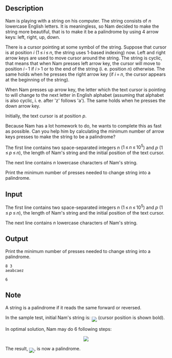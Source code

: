 ## Description

<div><p>Nam is playing with a string on his computer. The string consists of <span class="tex-span"><i>n</i></span> lowercase English letters. It is meaningless, so Nam decided to make the string more beautiful, that is to make it be a palindrome by using 4 arrow keys: left, right, up, down.</p><p>There is a cursor pointing at some symbol of the string. Suppose that cursor is at position <span class="tex-span"><i>i</i></span> (<span class="tex-span">1 ≤ <i>i</i> ≤ <i>n</i></span>, the string uses 1-based indexing) now. Left and right arrow keys are used to move cursor around the string. The string is cyclic, that means that when Nam presses left arrow key, the cursor will move to position <span class="tex-span"><i>i</i> - 1</span> if <span class="tex-span"><i>i</i> &gt; 1</span> or to the end of the string (i. e. position <span class="tex-span"><i>n</i></span>) otherwise. The same holds when he presses the right arrow key (if <span class="tex-span"><i>i</i> = <i>n</i></span>, the cursor appears at the beginning of the string).</p><p>When Nam presses up arrow key, the letter which the text cursor is pointing to will change to the next letter in English alphabet (assuming that alphabet is also cyclic, i. e. after '<span class="tex-font-style-tt">z</span>' follows '<span class="tex-font-style-tt">a</span>'). The same holds when he presses the down arrow key.</p><p>Initially, the text cursor is at position <span class="tex-span"><i>p</i></span>. </p><p>Because Nam has a lot homework to do, he wants to complete this as fast as possible. Can you help him by calculating the minimum number of arrow keys presses to make the string to be a palindrome?</p></div><div class="input-specification"><p>The first line contains two space-separated integers <span class="tex-span"><i>n</i></span> (<span class="tex-span">1 ≤ <i>n</i> ≤ 10<sup class="upper-index">5</sup></span>) and <span class="tex-span"><i>p</i></span> (<span class="tex-span">1 ≤ <i>p</i> ≤ <i>n</i></span>), the length of Nam's string and the initial position of the text cursor.</p><p>The next line contains <span class="tex-span"><i>n</i></span> lowercase characters of Nam's string.</p></div><div class="output-specification"><p>Print the minimum number of presses needed to change string into a palindrome.</p></div>

## Input

<p>The first line contains two space-separated integers <span class="tex-span"><i>n</i></span> (<span class="tex-span">1 ≤ <i>n</i> ≤ 10<sup class="upper-index">5</sup></span>) and <span class="tex-span"><i>p</i></span> (<span class="tex-span">1 ≤ <i>p</i> ≤ <i>n</i></span>), the length of Nam's string and the initial position of the text cursor.</p><p>The next line contains <span class="tex-span"><i>n</i></span> lowercase characters of Nam's string.</p>

## Output

<p>Print the minimum number of presses needed to change string into a palindrome.</p>





```input1
8 3
aeabcaez

```




```output1
6

```



## Note

<p>A string is a palindrome if it reads the same forward or reversed.</p><p>In the sample test, initial Nam's string is: <img align="middle" class="tex-formula" src="file://sg4esG37.png" style="max-width: 100.0%;max-height: 100.0%;"> (cursor position is shown bold).</p><p>In optimal solution, Nam may do <span class="tex-span">6</span> following steps:</p><center class="tex-equation"><img align="middle" class="tex-formula" src="file://gSNMvpDI.png" style="max-width: 100.0%;max-height: 100.0%;"></center><p>The result, <img align="middle" class="tex-formula" src="file://yOXoYNBe.png" style="max-width: 100.0%;max-height: 100.0%;">, is now a palindrome.</p>
